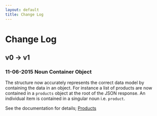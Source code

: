 ```yaml
---
layout: default
title: Change Log
---
```


# Change Log

## v0 -> v1

### 11-06-2015 Noun Container Object
The structure now accurately represents the correct data model by containing the data in an object. For instance a list of products are now contained in a `products` object at the root of the JSON response. An individual item is contained in a singular noun i.e. `product`. 

See the documentation for details; [Products](/API-Documentation/resources/shop/products_and_categories/products.html)
